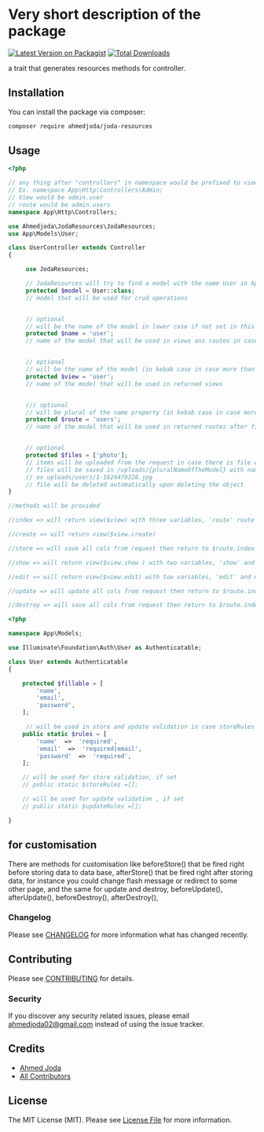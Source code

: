 # Very short description of the package

[![Latest Version on Packagist](https://img.shields.io/packagist/v/ahmedjoda/joda-resources.svg?style=flat-square)](https://packagist.org/packages/ahmedjoda/joda-resources)
[![Total Downloads](https://img.shields.io/packagist/dt/ahmedjoda/joda-resources.svg?style=flat-square)](https://packagist.org/packages/ahmedjoda/joda-resources)

a trait that generates resources methods for controller.

## Installation

You can install the package via composer:

```bash
composer require ahmedjoda/joda-resources
```

## Usage

```php
<?php

// any thing after "controllers" in namespace would be prefixed to view and route properties
// Ex. namespace App\Http\Controllers\Admin;
// View would be admin.user
// route would be admin.users
namespace App\Http\Controllers;

use Ahmedjoda\JodaResources\JodaResources;
use App\Models\User;

class UserController extends Controller
{

     use JodaResources;

     // JodaResources will try to find a model with the name User in App\Models, App\ or App\Model
     protected $model = User::class;
     // model that will be used for crud operations


     // optional
     // will be the name of the model in lower case if not set in this example 'user'
     protected $name = 'user';
     // name of the model that will be used in views ans routes in case there are not set


     // optional
     // will be the name of the model (in kebab case in case more than one word) if not set in this example 'user'
     protected $view = 'user';
     // name of the model that will be used in returned views


     /// optional
     // will be plural of the name property (in kebab case in case more than one word) if not set in this example 'users'
     protected $route = 'users';
     // name of the model that will be used in returned routes after finishing the operation


     // optional
     protected $files = ['photo'];
     // items will be uploaded from the request in case there is file with the same name
     // files will be saved in /uploads/{pluralNameOfTheModel} with name {user_id}-{time}.{ext}
     // ex uploads/users/1-1624479228.jpg
     // file will be deleted automatically upon deleting the object
}

//methods will be provided

//index => will return view($view) with three variables, 'route' route of the resource to be used in actions, 'index' (all users) and plural name of the model in this example 'users' you can use either of them

//create => will return view($view.create)

//store => will save all cols from request then return to $route.index

//show => will return view($view.show ) with two variables, 'show' and name of the model in this example 'user' you can use either of them

//edit => will return view($view.edit) with tow variables, 'edit' and name of the model in this example 'user' you can use either of them

//update => will update all cols from request then return to $route.index

//destroy => will save all cols from request then return to $route.index
```

```php
<?php

namespace App\Models;

use Illuminate\Foundation\Auth\User as Authenticatable;

class User extends Authenticatable
{

    protected $fillable = [
        'name',
        'email',
        'password',
    ];

     // will be used in store and update validation in case storeRules or updateRules are not set
    public static $rules = [
        'name'  =>  'required',
        'email'  =>  'required|email',
        'password'  =>  'required',
    ];

    // will be used for store validation, if set
    // public static $storeRules =[];

    // will be used for update validation , if set
    // public static $updateRules =[];

}
```

## for customisation

There are methods for customisation like
beforeStore() that be fired right before storing data to data base,
afterStore() that be fired right after storing data, for instance you could change flash message or redirect to some other page,
and the same for update and destroy,
beforeUpdate(),
afterUpdate(),
beforeDestroy(),
afterDestroy(),

### Changelog

Please see [CHANGELOG](CHANGELOG.md) for more information what has changed recently.

## Contributing

Please see [CONTRIBUTING](CONTRIBUTING.md) for details.

### Security

If you discover any security related issues, please email ahmedjoda02@gmail.com instead of using the issue tracker.

## Credits

- [Ahmed Joda](https://github.com/ahmedjoda)
- [All Contributors](../../contributors)

## License

The MIT License (MIT). Please see [License File](LICENSE.md) for more information.
